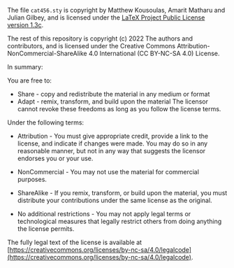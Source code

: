 The file `cat456.sty` is copyright by Matthew Kousoulas, Amarit
Matharu and Julian Gilbey, and is licensed under the
[LaTeX Project Public License version 1.3c](https://ctan.org/license/lppl1.3c).

The rest of this repository is copyright (c) 2022 The authors and
contributors, and is licensed under the Creative Commons
Attribution-NonCommercial-ShareAlike 4.0 International (CC BY-NC-SA
4.0) License.

In summary:

You are free to:
* Share - copy and redistribute the material in any medium or format
* Adapt - remix, transform, and build upon the material
The licensor cannot revoke these freedoms as long as you follow the
license terms.

Under the following terms:
* Attribution - You must give appropriate credit, provide a link to the license, and indicate if changes were made. You may do so in any reasonable manner, but not in any way that suggests the licensor endorses you or your use.

* NonCommercial - You may not use the material for commercial purposes.

* ShareAlike - If you remix, transform, or build upon the material, you must distribute your contributions under the same license as the original.

* No additional restrictions - You may not apply legal terms or technological measures that legally restrict others from doing anything the license permits.

The fully legal text of the license is available at
[https://creativecommons.org/licenses/by-nc-sa/4.0/legalcode](https://creativecommons.org/licenses/by-nc-sa/4.0/legalcode).
